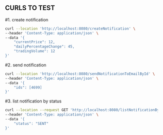 ## CURLS TO TEST

#1. create notification

```bash
curl --location 'http://localhost:8080/createNotification' \
--header 'Content-Type: application/json' \
--data '{
    "currentPrice": 12,
    "dailyPercentageChange": 45,
    "tradingVolume": 12
}'
```

#2. send notification

```bash
curl --location 'http://localhost:8080/sendNotificationToEmailById' \
--header 'Content-Type: application/json' \
--data '{
    "ids": [4699]
}'
```

#3. list notification by status

```bash
curl --location --request GET 'http://localhost:8080/listNotificationByStatus' \
--header 'Content-Type: application/json' \
--data '{
    "status": "SENT"
}'
```